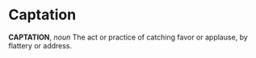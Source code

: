 # Captation

**CAPTATION**, _noun_ The act or practice of catching favor or applause, by flattery or address.